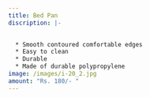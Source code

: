 ```yaml
---
title: Bed Pan
discription: |-
  

  * Smooth contoured comfortable edges
  * Easy to clean
  * Durable
  * Made of durable polypropylene
image: /images/i-20_2.jpg
amount: "Rs. 180/- "
---
```

